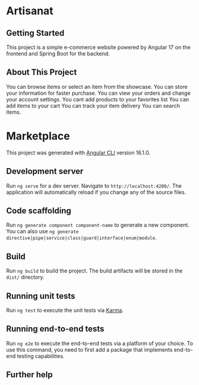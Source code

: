 # Artisanat 
## Getting Started
This project is a simple e-commerce website powered by Angular 17 on the frontend and Spring Boot for the backend.
## About This Project
You can browse items or select an item from the showcase.
You can store your information for faster purchase.
You can view your orders and change your account settings.
You cant add products to your favorites list
You can add items to your cart 
You can track your item delivery 
You can search items.
# Marketplace

This project was generated with [Angular CLI](https://github.com/angular/angular-cli) version 16.1.0.

## Development server

Run `ng serve` for a dev server. Navigate to `http://localhost:4200/`. The application will automatically reload if you change any of the source files.

## Code scaffolding

Run `ng generate component component-name` to generate a new component. You can also use `ng generate directive|pipe|service|class|guard|interface|enum|module`.

## Build

Run `ng build` to build the project. The build artifacts will be stored in the `dist/` directory.

## Running unit tests

Run `ng test` to execute the unit tests via [Karma](https://karma-runner.github.io).

## Running end-to-end tests

Run `ng e2e` to execute the end-to-end tests via a platform of your choice. To use this command, you need to first add a package that implements end-to-end testing capabilities.

## Further help

